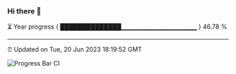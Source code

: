 ### Hi there 👋

⏳ Year progress { ██████████████▁▁▁▁▁▁▁▁▁▁▁▁▁▁▁▁ } 46.78 %

---

⏰ Updated on Tue, 20 Jun 2023 18:19:52 GMT

![Progress Bar CI](https://github.com/ZhaoGui/ZhaoGui/workflows/Progress%20Bar%20CI/badge.svg)
